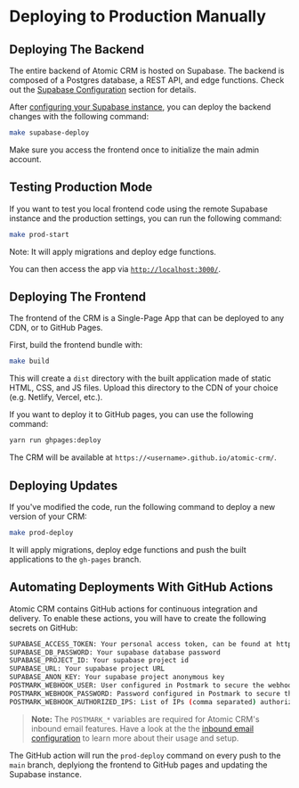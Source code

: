 # Deploying to Production Manually

## Deploying The Backend

The entire backend of Atomic CRM is hosted on Supabase. The backend is composed of a Postgres database, a REST API, and edge functions. Check out the [Supabase Configuration](./supabase-configuration.md) section for details.

After [configuring your Supabase instance](./supabase-configuration.md), you can deploy the backend changes with the following command:

```sh
make supabase-deploy
```

Make sure you access the frontend once to initialize the main admin account.

## Testing Production Mode

If you want to test you local frontend code using the remote Supabase instance and the production settings, you can run the following command:

```sh
make prod-start
```

Note: It will apply migrations and deploy edge functions.

You can then access the app via [`http://localhost:3000/`](http://localhost:3000/).

## Deploying The Frontend

The frontend of the CRM is a Single-Page App that can be deployed to any CDN, or to GitHub Pages.

First, build the frontend bundle with:

```sh
make build
```

This will create a `dist` directory with the built application made of static HTML, CSS, and JS files. Upload this directory to the CDN of your choice (e.g. Netlify, Vercel, etc.).

If you want to deploy it to GitHub pages, you can use the following command:

```sh
yarn run ghpages:deploy
```

The CRM will be available at `https://<username>.github.io/atomic-crm/`.

## Deploying Updates

If you've modified the code, run the following command to deploy a new version of your CRM:

```sh
make prod-deploy
```

It will apply migrations, deploy edge functions and push the built applications to the `gh-pages` branch.

## Automating Deployments With GitHub Actions

Atomic CRM contains GitHub actions for continuous integration and delivery. To enable these actions, you will
have to create the following secrets on GitHub:

```bash
SUPABASE_ACCESS_TOKEN: Your personal access token, can be found at https://supabase.com/dashboard/account/tokens
SUPABASE_DB_PASSWORD: Your supabase database password
SUPABASE_PROJECT_ID: Your supabase project id
SUPABASE_URL: Your supabase project URL
SUPABASE_ANON_KEY: Your supabase project anonymous key
POSTMARK_WEBHOOK_USER: User configured in Postmark to secure the webhook
POSTMARK_WEBHOOK_PASSWORD: Password configured in Postmark to secure the webhook
POSTMARK_WEBHOOK_AUTHORIZED_IPS: List of IPs (comma separated) authorized to send requests to the Postmark webhook
```

> **Note:** The `POSTMARK_*` variables are required for Atomic CRM's inbound email features. Have a look at the the [inbound email configuration](./inbound-email-configuration.md) to learn more about their usage and setup.

The GitHub action will run the `prod-deploy` command on every push to the `main` branch, deplyiong the frontend to GitHub pages and updating the Supabase instance.
